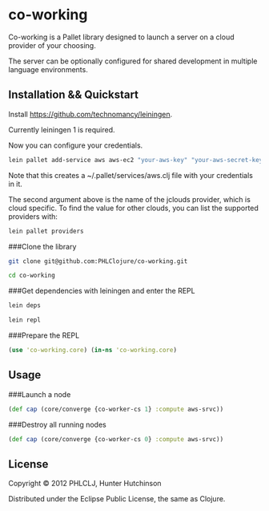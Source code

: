 # co-working

Co-working is a Pallet library designed to launch a server on a cloud provider of your choosing.

The server can be optionally configured for shared development in multiple language environments.


## Installation && Quickstart

Install https://github.com/technomancy/leiningen.  

Currently leiningen 1 is required.

Now you can configure your credentials.

```bash
lein pallet add-service aws aws-ec2 "your-aws-key" "your-aws-secret-key"
```

Note that this creates a ~/.pallet/services/aws.clj file with your credentials in it.

The second argument above is the name of the jclouds provider, which is cloud specific. To find the value for other clouds, you can list the supported providers with:

```bash
lein pallet providers
```

###Clone the library
```bash
git clone git@github.com:PHLClojure/co-working.git
```
```bash
cd co-working
```

###Get dependencies with leiningen and enter the REPL
```bash
lein deps
```
```bash
lein repl
```

###Prepare the REPL
```clojure
(use 'co-working.core) (in-ns 'co-working.core)
```

## Usage

###Launch a node
```clojure
(def cap (core/converge {co-worker-cs 1} :compute aws-srvc))
```

###Destroy all running nodes
```clojure
(def cap (core/converge {co-worker-cs 0} :compute aws-srvc))
```

## License

Copyright © 2012 PHLCLJ, Hunter Hutchinson

Distributed under the Eclipse Public License, the same as Clojure.
